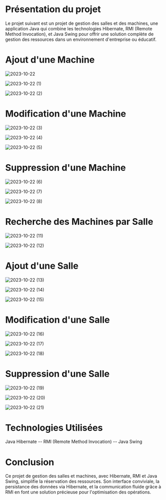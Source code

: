 # Présentation du projet
Le projet suivant est un projet de gestion des salles et des machines, une application Java qui combine les technologies Hibernate, RMI (Remote Method Invocation), et Java Swing pour offrir une solution complète de gestion des ressources dans un environnement d'entreprise ou éducatif.

# Ajout d'une Machine

![2023-10-22](https://github.com/ayaberhil/TP_RMI/assets/147451152/ee0d7485-e06b-49df-a80e-622d79e1e30d)

![2023-10-22 (1)](https://github.com/ayaberhil/TP_RMI/assets/147451152/bd615433-5c7d-4518-91de-eac526a8a47c)

![2023-10-22 (2)](https://github.com/ayaberhil/TP_RMI/assets/147451152/0e2bd771-7c1e-46b8-a358-24eee37e0293)


# Modification d'une Machine


![2023-10-22 (3)](https://github.com/ayaberhil/TP_RMI/assets/147451152/fc324f4d-d6ee-4af7-bce0-ff36786d16fa)


![2023-10-22 (4)](https://github.com/ayaberhil/TP_RMI/assets/147451152/5fc0e72c-df7d-4512-b3f3-42ae3987e93e)

![2023-10-22 (5)](https://github.com/ayaberhil/TP_RMI/assets/147451152/673c1e41-9c4f-4d83-8610-bab8e2c9f2f2)


# Suppression d'une Machine


![2023-10-22 (6)](https://github.com/ayaberhil/TP_RMI/assets/147451152/3e58777d-f8ba-4084-b845-4b294022e783)

![2023-10-22 (7)](https://github.com/ayaberhil/TP_RMI/assets/147451152/2720eff5-ad7a-48ed-b140-36ade513ff79)

![2023-10-22 (8)](https://github.com/ayaberhil/TP_RMI/assets/147451152/41c07008-3e55-458f-8cce-ef09094db3df)


# Recherche des Machines par Salle




![2023-10-22 (11)](https://github.com/ayaberhil/TP_RMI/assets/147451152/ffaf2610-a4a8-4531-9e9e-1aa51394510b)


![2023-10-22 (12)](https://github.com/ayaberhil/TP_RMI/assets/147451152/a789735f-00a6-4727-bf81-048350dd33a8)


# Ajout d'une Salle


![2023-10-22 (13)](https://github.com/ayaberhil/TP_RMI/assets/147451152/8bede10d-8ebb-46ba-8c8e-0344e6656554)

![2023-10-22 (14)](https://github.com/ayaberhil/TP_RMI/assets/147451152/d57b7103-5bd4-4517-a8bc-6bcb25862290)

![2023-10-22 (15)](https://github.com/ayaberhil/TP_RMI/assets/147451152/81e58d05-c9a5-489d-b9b7-90aacfcaeaf4)


# Modification d'une Salle


![2023-10-22 (16)](https://github.com/ayaberhil/TP_RMI/assets/147451152/265edfce-5ed6-43da-9937-7c2ac14fd84c)

![2023-10-22 (17)](https://github.com/ayaberhil/TP_RMI/assets/147451152/72991b64-c0e5-4aad-99bb-983cd48008c3)

![2023-10-22 (18)](https://github.com/ayaberhil/TP_RMI/assets/147451152/b0d114e7-14c2-4836-a769-2530e8d31d2f)


# Suppression d'une Salle


![2023-10-22 (19)](https://github.com/ayaberhil/TP_RMI/assets/147451152/4e1552d0-7893-43c0-a093-129b1ba2de62)



![2023-10-22 (20)](https://github.com/ayaberhil/TP_RMI/assets/147451152/daef499b-303d-4948-86cc-4b5919fdf80d)

![2023-10-22 (21)](https://github.com/ayaberhil/TP_RMI/assets/147451152/200d93ad-3fc5-4135-956c-c11875634ebc)



# Technologies Utilisées 
Java Hibernate --
 RMI (Remote Method Invocation) --
 Java Swing

# Conclusion
Ce projet de gestion des salles et machines, avec Hibernate, RMI et Java Swing, simplifie la réservation des ressources. Son interface conviviale, la persistance des données via Hibernate, et la communication fluide grâce à RMI en font une solution précieuse pour l'optimisation des opérations.


